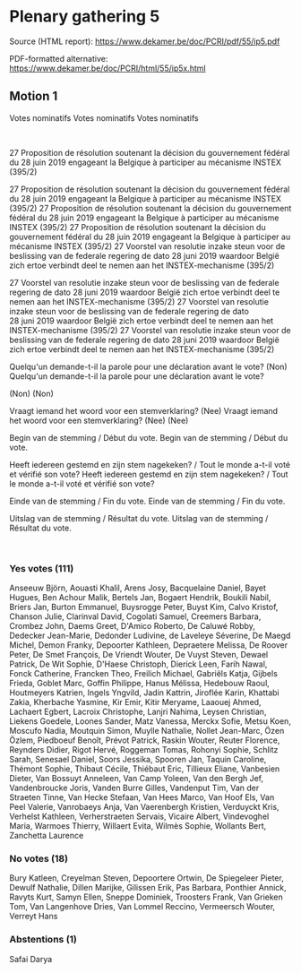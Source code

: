 # Plenary gathering 5

Source (HTML report): https://www.dekamer.be/doc/PCRI/pdf/55/ip5.pdf

PDF-formatted alternative: https://www.dekamer.be/doc/PCRI/html/55/ip5x.html

## Motion 1



Votes nominatifs
Votes nominatifs
Votes nominatifs


 
 

27 Proposition de résolution
soutenant la décision du gouvernement fédéral du 28 juin 2019 engageant
la Belgique à participer au mécanisme INSTEX (395/2)

27 Proposition de résolution
soutenant la décision du gouvernement fédéral du 28 juin 2019 engageant
la Belgique à participer au mécanisme INSTEX (395/2)
27 Proposition de résolution
soutenant la décision du gouvernement fédéral du 28 juin 2019 engageant
la Belgique à participer au mécanisme INSTEX (395/2)
27 Proposition de résolution
soutenant la décision du gouvernement fédéral du 28 juin 2019 engageant
la Belgique à participer au mécanisme INSTEX (395/2)
27 Voorstel van resolutie
inzake steun voor de beslissing van de federale regering de dato
28 juni 2019 waardoor België zich ertoe verbindt deel te nemen aan
het INSTEX-mechanisme (395/2)

27 Voorstel van resolutie
inzake steun voor de beslissing van de federale regering de dato
28 juni 2019 waardoor België zich ertoe verbindt deel te nemen aan
het INSTEX-mechanisme (395/2)
27 Voorstel van resolutie
inzake steun voor de beslissing van de federale regering de dato
28 juni 2019 waardoor België zich ertoe verbindt deel te nemen aan
het INSTEX-mechanisme (395/2)
27 Voorstel van resolutie
inzake steun voor de beslissing van de federale regering de dato
28 juni 2019 waardoor België zich ertoe verbindt deel te nemen aan
het INSTEX-mechanisme (395/2)
 
 

Quelqu'un demande-t-il la parole pour une
déclaration avant le vote? (Non)
Quelqu'un demande-t-il la parole pour une
déclaration avant le vote? 
 
(Non)
(Non)


Vraagt iemand het woord voor een
stemverklaring? (Nee)
Vraagt iemand het woord voor een
stemverklaring? (Nee)
 (Nee)
 
 

Begin van de
stemming / Début du vote.
Begin van de
stemming / Début du vote.

Heeft
iedereen gestemd en zijn stem nagekeken? / Tout le monde a-t-il voté et vérifié
son vote?
Heeft
iedereen gestemd en zijn stem nagekeken? / Tout le monde a-t-il voté et vérifié
son vote?

Einde van de
stemming / Fin du vote.
Einde van de
stemming / Fin du vote.

Uitslag van de
stemming / Résultat du vote.
Uitslag van de
stemming / Résultat du vote.

 
 


### Yes votes (111)

Anseeuw Björn, Aouasti Khalil, Arens Josy, Bacquelaine Daniel, Bayet Hugues, Ben Achour Malik, Bertels Jan, Bogaert Hendrik, Boukili Nabil, Briers Jan, Burton Emmanuel, Buysrogge Peter, Buyst Kim, Calvo Kristof, Chanson Julie, Clarinval David, Cogolati Samuel, Creemers Barbara, Crombez John, Daems Greet, D'Amico Roberto, De Caluwé Robby, Dedecker Jean-Marie, Dedonder Ludivine, de Laveleye Séverine, De Maegd Michel, Demon Franky, Depoorter Kathleen, Depraetere Melissa, De Roover Peter, De Smet François, De Vriendt Wouter, De Vuyst Steven, Dewael Patrick, De Wit Sophie, D'Haese Christoph, Dierick Leen, Farih Nawal, Fonck Catherine, Francken Theo, Freilich Michael, Gabriëls Katja, Gijbels Frieda, Goblet Marc, Goffin Philippe, Hanus Mélissa, Hedebouw Raoul, Houtmeyers Katrien, Ingels Yngvild, Jadin Kattrin, Jiroflée Karin, Khattabi Zakia, Kherbache Yasmine, Kir Emir, Kitir Meryame, Laaouej Ahmed, Lachaert Egbert, Lacroix Christophe, Lanjri Nahima, Leysen Christian, Liekens Goedele, Loones Sander, Matz Vanessa, Merckx Sofie, Metsu Koen, Moscufo Nadia, Moutquin Simon, Muylle Nathalie, Nollet Jean-Marc, Özen Özlem, Piedboeuf Benoît, Prévot Patrick, Raskin Wouter, Reuter Florence, Reynders Didier, Rigot Hervé, Roggeman Tomas, Rohonyi Sophie, Schlitz Sarah, Senesael Daniel, Soors Jessika, Spooren Jan, Taquin Caroline, Thémont Sophie, Thibaut Cécile, Thiébaut Eric, Tillieux Eliane, Vanbesien Dieter, Van Bossuyt Anneleen, Van Camp Yoleen, Van den Bergh Jef, Vandenbroucke Joris, Vanden Burre Gilles, Vandenput Tim, Van der Straeten Tinne, Van Hecke Stefaan, Van Hees Marco, Van Hoof Els, Van Peel Valerie, Vanrobaeys Anja, Van Vaerenbergh Kristien, Verduyckt Kris, Verhelst Kathleen, Verherstraeten Servais, Vicaire Albert, Vindevoghel Maria, Warmoes Thierry, Willaert Evita, Wilmès Sophie, Wollants Bert, Zanchetta Laurence

### No votes (18)

Bury Katleen, Creyelman Steven, Depoortere Ortwin, De Spiegeleer Pieter, Dewulf Nathalie, Dillen Marijke, Gilissen Erik, Pas Barbara, Ponthier Annick, Ravyts Kurt, Samyn Ellen, Sneppe Dominiek, Troosters Frank, Van Grieken Tom, Van Langenhove Dries, Van Lommel Reccino, Vermeersch Wouter, Verreyt Hans

### Abstentions (1)

Safai Darya


